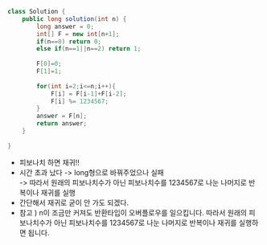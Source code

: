 ```java
class Solution {
    public long solution(int n) {
        long answer = 0;
        int[] F = new int[n+1];
        if(n==0) return 0;
        else if(n==1||n==2) return 1;
        
        F[0]=0;
        F[1]=1;
        
        for(int i=2;i<=n;i++){
            F[i] = F[i-1]+F[i-2];
            F[i] %= 1234567;
        }
        answer = F[n];
        return answer;
    }
   
}
```

- 피보나치 하면 재귀!!  
- 시간 초과 났다 -> long형으로 바꿔주었으나 실패  
              -> 따라서 원래의 피보나치수가 아닌 피보나치수를 1234567로 나눈 나머지로 반복이나 재귀를 실행  
- 간단해서 재귀로 굳이 안 가도 되겠다.  
- 참고 ) n이 조금만 커져도 반환타입이 오버플로우를 일으킵니다. 따라서 원래의 피보나치수가 아닌 피보나치수를 1234567로 나눈 나머지로 반복이나 재귀를 실행하면 됩니다.
